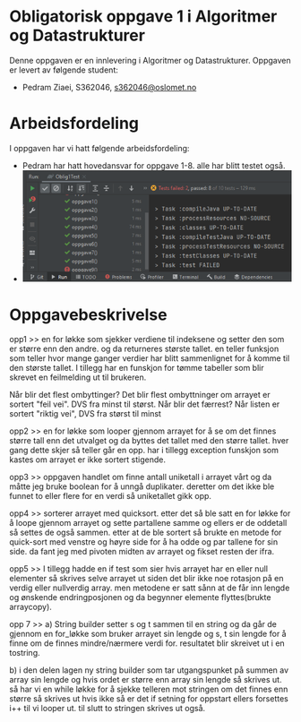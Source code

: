 # Obligatorisk oppgave 1 i Algoritmer og Datastrukturer

Denne oppgaven er en innlevering i Algoritmer og Datastrukturer. 
Oppgaven er levert av følgende student:
* Pedram Ziaei, S362046, s362046@oslomet.no

# Arbeidsfordeling

I oppgaven har vi hatt følgende arbeidsfordeling:
* Pedram har hatt hovedansvar for oppgave 1-8. alle har blitt testet også.
* ![img.png](img.png)

# Oppgavebeskrivelse

opp1 >> en for løkke som sjekker verdiene til indeksene og setter den som er større enn den andre. og da
returneres største tallet.  en teller funksjon som teller hvor mange ganger verdier har blitt sammenlignet
for å komme til den største tallet. I tillegg har en funskjon for tømme tabeller som blir skrevet en 
feilmelding ut til brukeren.

Når blir det flest ombyttinger?
Det blir flest ombyttninger om arrayet er sortert "feil vei". DVS fra minst til størst.
Når blir det færrest?
Når listen er sortert "riktig vei", DVS fra størst til minst

opp2 >> en for løkke som looper gjennom arrayet for å se om det finnes større tall enn det utvalget og
da byttes det tallet med den større tallet. hver gang dette skjer så teller går en opp.
har i tillegg exception funskjon som kastes om arrayet er ikke sortert stigende.

opp3 >> oppgaven handlet om finne antall uniketall i arrayet vårt og da måtte jeg bruke boolean for å unngå
duplikater. deretter om det ikke ble funnet to eller flere for en verdi så uniketallet gikk opp.

opp4 >> sorterer arrayet med quicksort. etter det så ble satt en for løkke for å loope gjennom arrayet
og sette partallene samme og ellers er de oddetall så settes de også sammen. etter at de ble sortert så brukte
en metode for quick-sort med venstre og høyre side for å ha odde og par tallene for sin side. da fant jeg med pivoten
midten av arrayet og fikset resten der ifra.

opp5 >>  I tillegg hadde en if test som sier hvis arrayet har en eller null elementer så skrives selve arrayet ut siden
det blir ikke noe rotasjon på en verdig eller nullverdig array. men metodene er satt sånn at de får inn lengde 
og ønskende endringposjonen og da begynner elemente flyttes(brukte arraycopy).

opp 7 >> 
a) String builder setter s og t sammen til en string og da går de gjennom en for_løkke som bruker arrayet sin lengde
og s, t sin lengde for å finne om de finnes mindre/nærmere verdi for. resultatet blir skreivet ut i en tostring.

b)
i den delen lagen ny string builder som tar utgangspunket på summen av array sin lengde og hvis ordet er større
enn array sin lengde så skrives ut. så har vi en while løkke for å sjekke telleren mot stringen om det finnes 
enn større så skrives ut hvis ikke så er det if setning for oppstart ellers forsettes i++ til vi looper ut.
til slutt to stringen skrives ut også.